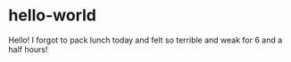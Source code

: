 # hello-world

Hello! I forgot to pack lunch today and felt so terrible and weak for 6 and a half hours!

